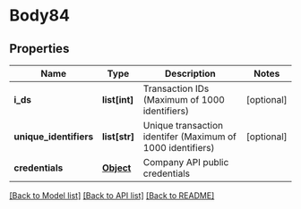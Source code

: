 # Body84

## Properties
Name | Type | Description | Notes
------------ | ------------- | ------------- | -------------
**i_ds** | **list[int]** | Transaction IDs (Maximum of 1000 identifiers) | [optional] 
**unique_identifiers** | **list[str]** | Unique transaction identifer (Maximum of 1000 identifiers) | [optional] 
**credentials** | [**Object**](Object.md) | Company API public credentials | 

[[Back to Model list]](../README.md#documentation-for-models) [[Back to API list]](../README.md#documentation-for-api-endpoints) [[Back to README]](../README.md)


